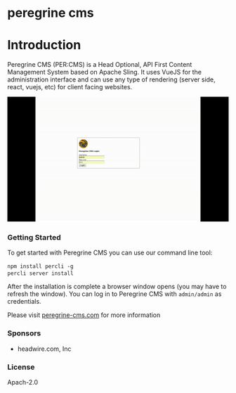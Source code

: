 peregrine cms
=====

# Introduction

Peregrine CMS (PER:CMS) is a Head Optional, API First Content Management System based on Apache Sling. It uses VueJS
 for the administration interface and can use any type of rendering (server side, react, vuejs, etc) for client facing
 websites. 

[![a quick tour of Peregrine CMS](peregrine-teaser.gif)](http://www.youtube.com/watch?v=67uMASzplLw)

### Getting Started

To get started with Peregrine CMS you can use our command line tool: 

```batch
npm install percli -g
percli server install
```

After the installation is complete a browser window opens (you may have to refresh the window). You can log in to 
Peregrine CMS with `admin/admin` as credentials. 

Please visit [peregrine-cms.com](http://peregrine-cms.com) for more information

### Sponsors

- headwire.com, Inc

### License

Apach-2.0